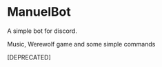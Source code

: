 # ManuelBot

A simple bot for discord.

Music, Werewolf game and some simple commands

[DEPRECATED]
